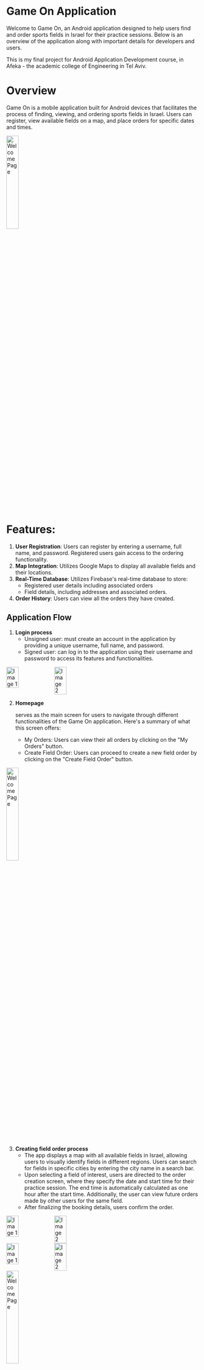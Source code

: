 # Game On Application
Welcome to Game On, an Android application designed to help users find and order sports fields in Israel for their practice sessions. Below is an overview of the application along with important details for developers and users.

This is my final project for Android Application Development course, in Afeka - the academic college of Engineering in Tel Aviv.

# Overview
Game On is a mobile application built for Android devices that facilitates the process of finding, viewing, and ordering sports fields in Israel. Users can register, view available fields on a map, and place orders for specific dates and times.

<img src="https://github.com/Lioravraham5/GameOn/assets/159531151/75f86bb4-792d-47e5-9079-624f64f9fc2d" alt="WelcomePage" width="25%" height="25%">

# Features:
1. **User Registration**: Users can register by entering a username, full name, and password. Registered users gain access to the ordering functionality.
2. **Map Integration**: Utilizes Google Maps to display all available fields and their locations.
3. **Real-Time Database**: Utilizes Firebase's real-time database to store:
   - Registered user details including associated orders
   - Field details, including addresses and associated orders.
4. **Order History**: Users can view all the orders they have created.

## Application Flow
1) **Login process**
   - Unsigned user: must create an account in the application by providing a unique username, full name, and password.
   - Signed user: can log in to the application using their username and password to access its features and functionalities.
     
<div style="display: flex;">
  <img src="https://github.com/Lioravraham5/GameOn/assets/159531151/c1ea7d87-9ee1-4c8a-b1fc-cec16ca05d52" alt="Image 1" style="width: 25%; height: 25%;">
  <img src="https://github.com/Lioravraham5/GameOn/assets/159531151/2492efb8-74d8-4403-bef6-0b3ac0a328e2" alt="Image 2" style="width: 25%; height: 25%;">
</div>


2) **Homepage**
   
   serves as the main screen for users to navigate through different functionalities of the Game On application. Here's a summary of what this screen offers:
   - My Orders: Users can view their all orders by clicking on the "My Orders" button.
   - Create Field Order: Users can proceed to create a new field order by clicking on the "Create Field Order" button.

<img src="https://github.com/Lioravraham5/GameOn/assets/159531151/3fa66714-4c09-4b5a-bcd9-009fe02d5cbd" alt="WelcomePage" width="25%" height="25%">


3) **Creating field order process**
   - The app displays a map with all available fields in Israel, allowing users to visually identify fields in different regions. Users can search for fields in specific cities by entering the city name in a search bar.
   - Upon selecting a field of interest, users are directed to the order creation screen, where they specify the date and start time for their practice session. The end time is automatically calculated as one hour after       the start time. Additionally, the user can view future orders made by other users for the same field.
   - After finalizing the booking details, users confirm the order.

<div style="display: flex;">
  <img src="https://github.com/Lioravraham5/GameOn/assets/159531151/cdf6bdd1-51dd-4786-967f-13ec6dd3d860" alt="Image 1" style="width: 25%; height: 25%;">
  <img src="https://github.com/Lioravraham5/GameOn/assets/159531151/4352092f-b342-472d-b53c-6d0f52479633" alt="Image 2" style="width: 25%; height: 25%;">
</div>

<div style="display: flex;">
  <img src="https://github.com/Lioravraham5/GameOn/assets/159531151/e81f085a-55e0-41a4-9eed-b90a02b24863" alt="Image 1" style="width: 25%; height: 25%;">
  <img src="https://github.com/Lioravraham5/GameOn/assets/159531151/ef5847c6-4e3f-41fb-972b-8df40429cc09" alt="Image 2" style="width: 25%; height: 25%;">
</div>

<img src="https://github.com/Lioravraham5/GameOn/assets/159531151/c6724757-582c-4db6-aeaf-e7923dad35e7" alt="WelcomePage" width="25%" height="25%">


4) **All orders page**
   
   Users can access this page to review information about their previous fields orders, including dates, times, and details about the fields. 

<img src="https://github.com/Lioravraham5/GameOn/assets/159531151/846d3784-0791-46b2-8598-ed9042d3b0e3" alt="WelcomePage" width="25%" height="25%">

